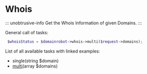 # Whois

::: unobtrusive-info
Get the Whois Information of given Domains.
:::

General call of tasks:

```php
 $whoisStatus = $domainrobot->whois->multi($request->domains);
```

List of all available tasks with linked examples:

* single(string $domain)
* [multi](https://github.com/InterNetX/php-domainrobot-sdk/blob/master/examples/whois/WhoisMulti.php)(array $domains)
